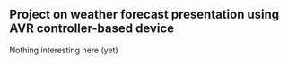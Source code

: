 Project on weather forecast presentation
using AVR controller-based device
---

Nothing interesting here (yet)
